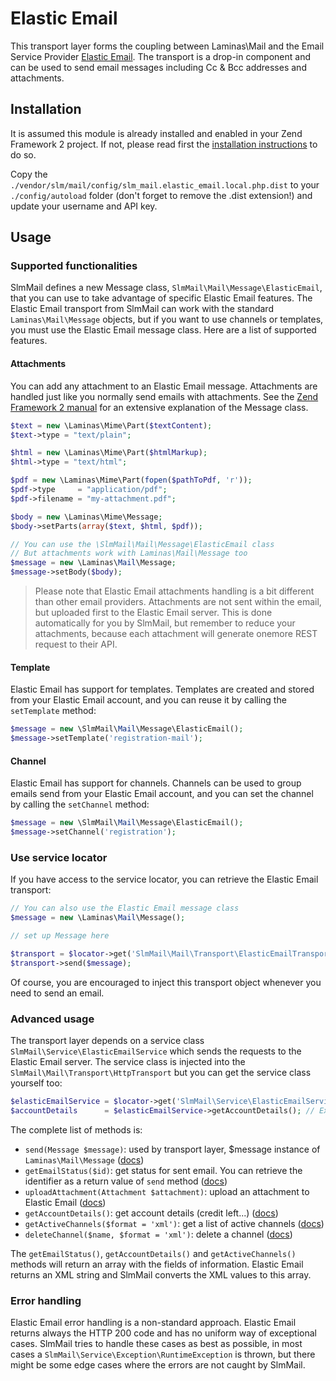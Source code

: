 Elastic Email
============

This transport layer forms the coupling between Laminas\Mail and the Email Service Provider [Elastic Email](http://elasticemail.com).
The transport is a drop-in component and can be used to send email messages including Cc & Bcc addresses and attachments.

Installation
------------

It is assumed this module is already installed and enabled in your Zend Framework 2 project. If not, please read first the [installation instructions](../README.md) to do so.

Copy the `./vendor/slm/mail/config/slm_mail.elastic_email.local.php.dist` to your `./config/autoload` folder (don't
forget to remove the .dist extension!) and update your username and API key.

Usage
-----

### Supported functionalities

SlmMail defines a new Message class, `SlmMail\Mail\Message\ElasticEmail`, that you can use to take advantage of
specific Elastic Email features. The Elastic Email transport from SlmMail can work with the standard `Laminas\Mail\Message` objects, but if you want to use channels or templates, you must use the Elastic Email message class. Here are a list of supported features.

#### Attachments

You can add any attachment to an Elastic Email message. Attachments are handled just like you normally send emails with attachments. See the [Zend Framework 2 manual](http://framework.zend.com/manual/2.0/en/modules/zend.mail.message.html) for an extensive explanation of the Message class.

```php
$text = new \Laminas\Mime\Part($textContent);
$text->type = "text/plain";

$html = new \Laminas\Mime\Part($htmlMarkup);
$html->type = "text/html";

$pdf = new \Laminas\Mime\Part(fopen($pathToPdf, 'r'));
$pdf->type     = "application/pdf";
$pdf->filename = "my-attachment.pdf";

$body = new \Laminas\Mime\Message;
$body->setParts(array($text, $html, $pdf));

// You can use the \SlmMail\Mail\Message\ElasticEmail class
// But attachments work with Laminas\Mail\Message too
$message = new \Laminas\Mail\Message;
$message->setBody($body);
```

> Please note that Elastic Email attachments handling is a bit different than other email providers. Attachments
are not sent within the email, but uploaded first to the Elastic Email server. This is done automatically for you
by SlmMail, but remember to reduce your attachments, because each attachment will generate onemore REST request
to their API.

#### Template

Elastic Email has support for templates. Templates are created and stored from your Elastic Email account, and
you can reuse it by calling the `setTemplate` method:

```php
$message = new \SlmMail\Mail\Message\ElasticEmail();
$message->setTemplate('registration-mail');
```

#### Channel

Elastic Email has support for channels. Channels can be used to group emails send from your Elastic Email account, and
you can set the channel by calling the `setChannel` method:

```php
$message = new \SlmMail\Mail\Message\ElasticEmail();
$message->setChannel('registration');
```

### Use service locator

If you have access to the service locator, you can retrieve the Elastic Email transport:

```php
// You can also use the Elastic Email message class
$message = new \Laminas\Mail\Message();

// set up Message here

$transport = $locator->get('SlmMail\Mail\Transport\ElasticEmailTransport');
$transport->send($message);
```

Of course, you are encouraged to inject this transport object whenever you need to send an email.

### Advanced usage

The transport layer depends on a service class `SlmMail\Service\ElasticEmailService` which sends the requests to the Elastic Email server. The service class is injected into the `SlmMail\Mail\Transport\HttpTransport` but you can get the service class yourself too:

```php
$elasticEmailService = $locator->get('SlmMail\Service\ElasticEmailService');
$accountDetails      = $elasticEmailService->getAccountDetails(); // Example
```

The complete list of methods is:

* `send(Message $message)`: used by transport layer, $message instance of `Laminas\Mail\Message` ([docs](http://elasticemail.com/api-documentation/send))
* `getEmailStatus($id)`: get status for sent email. You can retrieve the identifier as a return value of `send` method ([docs](http://elasticemail.com/api-documentation/status))
* `uploadAttachment(Attachment $attachment)`: upload an attachment to Elastic Email ([docs](http://elasticemail.com/api-documentation/attachments-upload))
* `getAccountDetails()`: get account details (credit left...) ([docs](http://elasticemail.com/api-documentation/account-details))
* `getActiveChannels($format = 'xml')`: get a list of active channels ([docs](http://elasticemail.com/api-documentation/channels))
* `deleteChannel($name, $format = 'xml')`: delete a channel ([docs](http://elasticemail.com/api-documentation/channels))

The `getEmailStatus()`, `getAccountDetails()` and `getActiveChannels()` methods will return an array with the fields of information. Elastic Email returns an XML string and SlmMail converts the XML values to this array.

### Error handling

Elastic Email error handling is a non-standard approach. Elastic Email returns always the HTTP 200 code and has no uniform way of exceptional cases. SlmMail tries to handle these cases as best as possible, in most cases a `SlmMail\Service\Exception\RuntimeException` is thrown, but there might be some edge cases where the errors are not caught by SlmMail.
